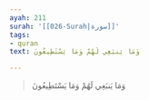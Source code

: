 ```yaml
---
ayah: 211
surah: '[[026-Surah|سورة]]'
tags:
- quran
text: وَمَا يَنبَغِي لَهُمْ وَمَا يَسْتَطِيعُونَ

---
```

> وَمَا يَنبَغِي لَهُمْ وَمَا يَسْتَطِيعُونَ
